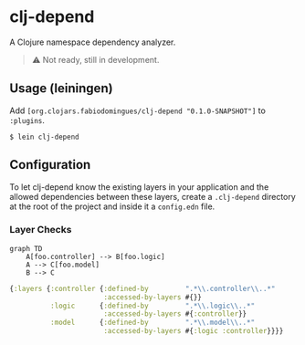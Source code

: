# clj-depend

A Clojure namespace dependency analyzer.

> ⚠️ Not ready, still in development.

## Usage (leiningen)

Add `[org.clojars.fabiodomingues/clj-depend "0.1.0-SNAPSHOT"]` to `:plugins`.

```
$ lein clj-depend
```

## Configuration

To let clj-depend know the existing layers in your application and the allowed dependencies between these layers, create a `.clj-depend` directory at the root of the project and inside it a `config.edn` file.

### Layer Checks

```mermaid
graph TD
    A[foo.controller] --> B[foo.logic]
    A --> C[foo.model]
    B --> C
```

```clojure
{:layers {:controller {:defined-by         ".*\\.controller\\..*"
                       :accessed-by-layers #{}}
          :logic      {:defined-by         ".*\\.logic\\..*"
                       :accessed-by-layers #{:controller}}
          :model      {:defined-by         ".*\\.model\\..*"
                       :accessed-by-layers #{:logic :controller}}}}
```
